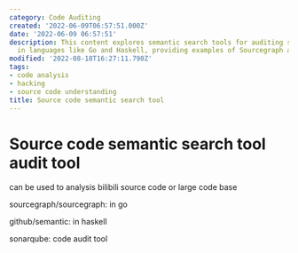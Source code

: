 ```yaml
---
category: Code Auditing
created: '2022-06-09T06:57:51.000Z'
date: '2022-06-09 06:57:51'
description: This content explores semantic search tools for auditing source code
  in languages like Go and Haskell, providing examples of Sourcegraph and SonarQube.
modified: '2022-08-18T16:27:11.790Z'
tags:
- code analysis
- hacking
- source code understanding
title: Source code semantic search tool
---
```


# Source code semantic search tool audit tool

can be used to analysis bilibili source code or large code base

sourcegraph/sourcegraph:
in go

github/semantic:
in haskell

sonarqube:
code audit tool
